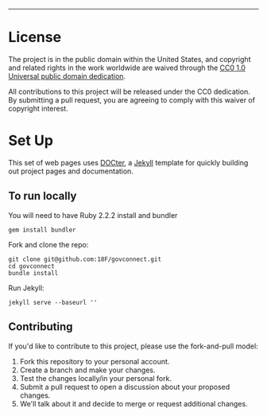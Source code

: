 ---
# License

The project is in the public domain within the United States, and
copyright and related rights in the work worldwide are waived through
the [CC0 1.0 Universal public domain dedication][CC0].

All contributions to this project will be released under the CC0
dedication. By submitting a pull request, you are agreeing to comply
with this waiver of copyright interest.

[CC0]: http://creativecommons.org/publicdomain/zero/1.0/

# Set Up

This set of web pages uses [DOCter](http://cfpb.github.io/DOCter/), a [Jekyll](http://jekyllrb.com/) template for quickly building out project pages and documentation.

## To run locally

You will need to have Ruby 2.2.2 install and bundler

```
gem install bundler
```

Fork and clone the repo:

```
git clone git@github.com:18F/govconnect.git
cd govconnect
bundle install
```
Run Jekyll:

```
jekyll serve --baseurl ''
```


## Contributing

If you'd like to contribute to this project, please use the fork-and-pull
model:

1. Fork this repository to your personal account.
2. Create a branch and make your changes.
3. Test the changes locally/in your personal fork.
4. Submit a pull request to open a discussion about your proposed changes.
5. We'll talk about it and decide to merge or request additional changes.

